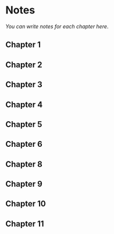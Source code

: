 # Notes

*You can write notes for each chapter here*.

## Chapter 1

## Chapter 2

## Chapter 3

## Chapter 4

## Chapter 5

## Chapter 6

## Chapter 8

## Chapter 9

## Chapter 10

## Chapter 11